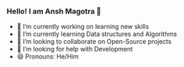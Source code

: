 ### Hello! I am Ansh Magotra 👋


- 🔭 I’m currently working on learning new skills
- 🌱 I’m currently learning Data structures and Algorithms
- 👯 I’m looking to collaborate on Open-Source projects
- 🤔 I’m looking for help with Development
- 😄 Pronouns: He/Him
